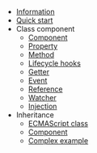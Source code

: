 - [Information](README.md)
- [Quick start](quick-start/quick-start.md)
- Class component
    - [Component](class-component/component/component.md)
    - [Property](class-component/property/property.md)
    - [Method](class-component/method/method.md)
    - [Lifecycle hooks](class-component/lifecycle-hook/lifecycle-hook.md)
    - [Getter](class-component/getter/getter.md)
    - [Event](class-component/event/event.md)
    - [Reference](class-component/ref/ref.md)
    - [Watcher](class-component/watcher/watcher.md)
    - [Injection](class-component/injection/injection.md)
- Inheritance
    - [ECMAScript class](inheritance/es-class/es-class.md)
    - [Component](inheritance/component/component.md)
    - [Complex example](inheritance/complex-example/complex-example.md)